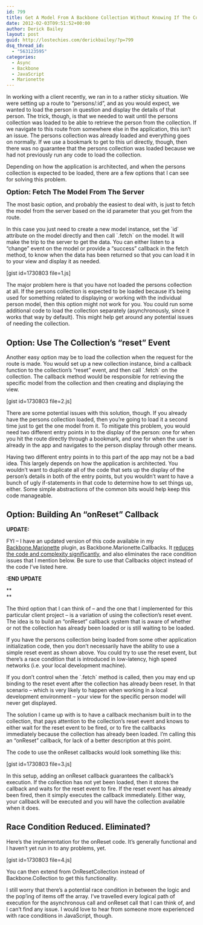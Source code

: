 ```yaml
---
id: 799
title: Get A Model From A Backbone Collection Without Knowing If The Collection Is Loaded
date: 2012-02-03T09:51:52+00:00
author: Derick Bailey
layout: post
guid: http://lostechies.com/derickbailey/?p=799
dsq_thread_id:
  - "563123595"
categories:
  - Async
  - Backbone
  - JavaScript
  - Marionette
---
```

In working with a client recently, we ran in to a rather sticky situation. We were setting up a route to &#8220;persons/:id&#8221;, and as you would expect, we wanted to load the person in question and display the details of that person. The trick, though, is that we needed to wait until the persons collection was loaded to be able to retrieve the person from the collection. If we navigate to this route from somewhere else in the application, this isn&#8217;t an issue. The persons collection was already loaded and everything goes on normally. If we use a bookmark to get to this url directly, though, then there was no guarantee that the persons collection was loaded because we had not previously run any code to load the collection.

Depending on how the application is architected, and when the persons collection is expected to be loaded, there are a few options that I can see for solving this problem.

<span style="font-size: 18px; font-weight: bold;">Option: Fetch The Model From The Server</span>

The most basic option, and probably the easiest to deal with, is just to fetch the model from the server based on the id parameter that you get from the route.

In this case you just need to create a new model instance, set the \`id\` attribute on the model directly and then call \`.fetch\` on the model. It will make the trip to the server to get the data. You can either listen to a &#8220;change&#8221; event on the model or provide a &#8220;success&#8221; callback in the fetch method, to know when the data has been returned so that you can load it in to your view and display it as needed.

[gist id=1730803 file=1.js]

The major problem here is that you have not loaded the persons collection at all. If the persons collection is expected to be loaded because it&#8217;s being used for something related to displaying or working with the individual person model, then this option might not work for you. You could run some additional code to load the collection separately (asynchronously, since it works that way by default). This might help get around any potential issues of needing the collection.

## Option: Use The Collection&#8217;s &#8220;reset&#8221; Event

Another easy option may be to load the collection when the request for the route is made. You would set up a new collection instance, bind a callback function to the collection&#8217;s &#8220;reset&#8221; event, and then call \`.fetch\` on the collection. The callback method would be responsible for retrieving the specific model from the collection and then creating and displaying the view.

[gist id=1730803 file=2.js]

There are some potential issues with this solution, though. If you already have the persons collection loaded, then you&#8217;re going to load it a second time just to get the one model from it. To mitigate this problem, you would need two different entry points in to the display of the person: one for when you hit the route directly through a bookmark, and one for when the user is already in the app and navigates to the person display through other means.

Having two different entry points in to this part of the app may not be a bad idea. This largely depends on how the application is architected. You wouldn&#8217;t want to duplicate all of the code that sets up the display of the person&#8217;s details in both of the entry points, but you wouldn&#8217;t want to have a bunch of ugly if-statements in that code to determine how to set things up, either. Some simple abstractions of the common bits would help keep this code manageable.

## Option: Building An &#8220;onReset&#8221; Callback

**UPDATE:**

FYI &#8211; I have an updated version of this code available in my [Backbone.Marionette](https://github.com/derickbailey/backbone.marionette) plugin, as Backbone.Marionette.Callbacks. It [reduces the code and complexity significantly](http://lostechies.com/derickbailey/2012/02/07/rewriting-my-guaranteed-callbacks-code-with-jquery-deferred/), and also eliminates the race condition issues that I mention below. Be sure to use that Callbacks object instead of the code I&#8217;ve listed here.

**:END UPDATE**

**  
** 

The third option that I can think of &#8211; and the one that I implemented for this particular client project &#8211; is a variation of using the collection&#8217;s reset event. The idea is to build an &#8220;onReset&#8221; callback system that is aware of whether or not the collection has already been loaded or is still waiting to be loaded.

If you have the persons collection being loaded from some other application initialization code, then you don&#8217;t necessarily have the ability to use a simple reset event as shown above. You could try to use the reset event, but there&#8217;s a race condition that is introduced in low-latency, high speed networks (i.e. your local development machine).

If you don&#8217;t control when the \`.fetch\` method is called, then you may end up binding to the reset event after the collection has already been reset. In that scenario &#8211; which is very likely to happen when working in a local development environment &#8211; your view for the specific person model will never get displayed.

The solution I came up with is to have a callback mechanism built in to the collection, that pays attention to the collection&#8217;s reset event and knows to either wait for the reset event to be fired, or to fire the callbacks immediately because the collection has already been loaded. I&#8217;m calling this an &#8220;onReset&#8221; callback, for lack of a better description at this point.

The code to use the onReset callbacks would look something like this:

[gist id=1730803 file=3.js]

In this setup, adding an onReset callback guarantees the callback&#8217;s execution. If the collection has not yet been loaded, then it stores the callback and waits for the reset event to fire. If the reset event has already been fired, then it simply executes the callback immediately. Either way, your callback will be executed and you will have the collection available when it does.

## Race Condition Reduced. Eliminated?

Here&#8217;s the implementation for the onReset code. It&#8217;s generally functional and I haven&#8217;t yet run in to any problems, yet.

[gist id=1730803 file=4.js]

You can then extend from OnResetCollection instead of Backbone.Collection to get this functionality.

I still worry that there&#8217;s a potential race condition in between the logic and the pop&#8217;ing of items off the array. I&#8217;ve travelled every logical path of execution for the asynchronous call and onReset call that I can think of, and I can&#8217;t find any issue. I would love to hear from someone more experienced with race conditions in JavaScript, though.